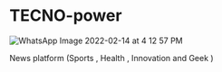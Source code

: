 # TECNO-power

![WhatsApp Image 2022-02-14 at 4 12 57 PM](https://user-images.githubusercontent.com/100222226/162337793-78a17c6d-2752-490f-9e86-425012cdcf4c.jpeg)

News platform (Sports , Health , Innovation and Geek ) 
